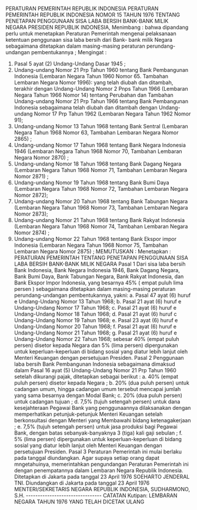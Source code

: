  PERATURAN PEMERINTAH REPUBLIK INDONESIA PERATURAN PEMERINTAH REPUBLIK INDONESIA NOMOR 15 TAHUN 1976 TENTANG PENETAPAN PENGGUNAAN SISA LABA BERSIH BANK-BANK MILIK NEGARA PRESIDEN REPUBLIK INDONESIA,
Menimbang :
 bahwa dipandang perlu untuk menetapkan Peraturan Pemerintah mengenai pelaksanaan ketentuan penggunaan sisa laba bersih dari Bank- bank milik Negara sebagaimana ditetapkan dalam masing-masing peraturan perundang-undangan pembentukannya ;
Mengingat :

1. Pasal 5 ayat (2) Undang-Undang Dasar 1945 ;
2. Undang-undang Nomor 21 Prp Tahun 1960 tentang Bank Pembangunan Indonesia (Lembaran Negara Tahun 1960 Nomor 65. Tambahan Lembaran Negara Nomor 1996): yang telah diubah dan ditambah, terakhir dengan Undang-Undang Nomor 2 Pnps Tahun 1966 (Lembaran Negara Tahun 1966 Nomor 14) tentang Perubahan dan Tambahan Undang-undang Nomor 21 Prp Tahun 1966 tentang Bank Pembangunan Indonesia sebagaimana telah diubah dan ditambah dengan Undang-undang Nomor 17 Prp Tahun 1962 (Lembaran Negara Tahun 1962 Nomor 91);
3. Undang-undang Nomor 13 Tahun 1968 tentang Bank Sentral (Lembaran Negara Tahun 1968 Nomor 63, Tambahan Lembaran Negara Nomor 2865) ;
4. Undang-undang Nomor 17 Tahun 1968 tentang Bank Negara Indonesia 1946 (Lembaran Negara Tahun 1968 Nomor 70, Tambahan Lembaran Negara Nomor 2870) ;
5. Undang-undang Nomor 18 Tahun 1968 tentang Bank Dagang Negara (Lembaran Negara Tahun 1968 Nomor 71, Tambahan Lembaran Negara Nomor 2871) ;
6. Undang-undang Nomor 19 Tahun 1968 tentang Bank Bumi Daya (Lembaran Negara Tahun 1968 Nomor 72, Tambahan Lembaran Negara Nomor 2872);
7. Undang-undang Nomor 20 Tahun 1968 tentang Bank Tabungan Negara (Lembaran Negara Tahun 1968 Nomor 73, Tambahan Lembaran Negara Nomor 2873);
8. Undang-undang Nomor 21 Tahun 1968 tentang Bank Rakyat Indonesia (Lembaran Negara Tahun 1968 Nomor 74, Tambahan Lembaran Negara Nomor 2874) ;
9. Undang-undang Nomor 22 Tahun 1968 tentang Bank Ekspor impor Indonesia (Lembaran Negara Tahun 1968 Nomor 75, Tambahan Lembaran Negara Nomor 2875) ;
MEMUTUSKAN :
 Menetapkan : PERATURAN PEMERINTAH TENTANG PENETAPAN PENGGUNAAN SISA LABA BERSIH BANK-BANK MILIK NEGARA
Pasal 1
Dari sisa laba bersih Bank Indonesia, Bank Negara Indonesia 1946, Bank Dagang Negara, Bank Bumi Daya, Bank Tabungan Negara, Bank Rakyat Indonesia, dan Bank Ekspor lmpor Indonesia, yang besarnya 45% ( empat puluh lima persen ) sebagaimana ditetapkan dalam masing-masing peraturan perundang-undangan pembentukannya, yakni:
a. Pasal 47 ayat (6) huruf e Undang-Undang Nomor 13 Tahun 1968;
b. Pasal 21 ayat (6) huruf e Undang-Undang Nomor 17 Tahun 1968;
c. Pasal 21 ayat (6) huruf e Undang-Undang Nomor 18 Tahun 1968;
d. Pasal 21 ayat (6) huruf c Undang-Undang Nomor 19 Tahun 1968;
e. Pasal 23 ayat (6) huruf e Undang-Undang Nomor 20 Tahun 1968;
f. Pasal 21 ayat (6) huruf e Undang-Undang Nomor 21 Tahun 1968;
g. Pasal 21 ayat (6) huruf e Undang-Undang Nomor 22 Tahun 1968; sebesar 40% (empat puluh persen) disetor kepada Negara dan 5% (lima persen) dipergunakan untuk keperluan-keperluan di bidang sosial yang diatur lebih lanjut oleh Menteri Keuangan dengan persetujuan Presiden.
Pasal 2
Penggunaan laba bersih Bank Pembangunan Indonesia sebagaimana dimaksud dalam Pasal 16 ayat (5) Undang-Undang Nomor 21 Prp Tahun 1960 setelah dikurangi pajak, ditetapkan sebagai berikut :
a. 40% (empat puluh persen) disetor kepada Negara ;
b. 20% (dua puluh persen) untuk cadangan umum, hingga cadangan umum tersebut mencapai jumlah yang sama besarnya dengan Modal Bank;
c. 20% (dua puluh persen) untuk cadangan tujuan ;
d. 7,5% (tujuh setengah persen) untuk dana kesejahteraan Pegawai Bank yang penggunaannya dilaksanakan dengan memperhatikan petunjuk-petunjuk Menteri Keuangan setelah berkonsultasi dengan Menteri yang Membawahi bidang ketenagakerjaan ;
e. 7,5% (tujuh setengah persen) untuk jasa produksi bagi Pegawai Bank, dengan batas sebanyak-banyaknya 3 (tiga) kali gaji sebulan ;
f. 5% (lima persen) dipergunakan untuk keperluan-keperluan di bidang sosial yang diatur lebih lanjut oleh Menteri Keuangan dengan persetujuan Presiden.
Pasal 3
Peraturan Pemerintah ini mulai berlaku pada tanggal diundangkan. Agar supaya setiap orang dapat mngetahuinya, memerintahkan pengundangan Peraturan Pemerintah ini dengan penempatannya dalam Lembaran Negara Republik Indonesia. Ditetapkan di Jakarta pada tanggal 23 April 1976 SOEHARTO JENDERAL TNI. Diundangkan di Jakarta pada tanggal 23 April 1976 MENTERI/SEKRETARIS NEGARA REPUBLIK INDONESIA, SUDHARMONO, S.H. -------------------------------- CATATAN Kutipan: LEMBARAN NEGARA TAHUN 1976 YANG TELAH DICETAK ULANG